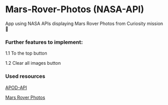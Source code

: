 # Mars-Rover-Photos (NASA-API)

App using NASA APIs displaying Mars Rover Photos from Curiosity mission :rocket:

### Further features to implement:

1.1 To the top button

1.2 Clear all images button


### Used resources

[APOD-API](https://github.com/nasa/apod-api)

[Mars Rover Photos](https://api.nasa.gov/)

